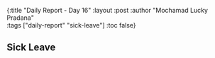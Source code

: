 {:title "Daily Report - Day 16"
 :layout :post
 :author "Mochamad Lucky Pradana"   
 :tags  ["daily-report" "sick-leave"]
 :toc false}

## **Sick Leave**
